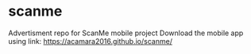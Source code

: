 # scanme
Advertisment repo for ScanMe mobile project
Download the mobile app using link: https://acamara2016.github.io/scanme/

